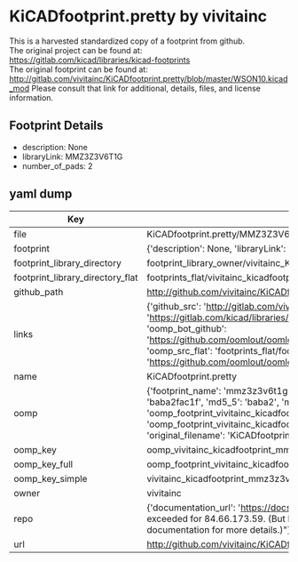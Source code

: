 # KiCADfootprint.pretty by vivitainc  
This is a harvested standardized copy of a footprint from github.  
The original project can be found at:  
https://gitlab.com/kicad/libraries/kicad-footprints  
The original footprint can be found at:
http://gitlab.com/vivitainc/KiCADfootprint.pretty/blob/master/WSON10.kicad_mod
Please consult that link for additional, details, files, and license information.  
## Footprint Details
* description: None  
* libraryLink: MMZ3Z3V6T1G  
* number_of_pads: 2  
## yaml dump  
| Key | Value |  
| --- | --- |  
| file | KiCADfootprint.pretty/MMZ3Z3V6T1G.kicad_mod |  
| footprint | {'description': None, 'libraryLink': 'MMZ3Z3V6T1G', 'number_of_pads': 2} |  
| footprint_library_directory | footprint_library_owner/vivitainc_KiCADfootprint.pretty |  
| footprint_library_directory_flat | footprints_flat/vivitainc_kicadfootprint_mmz3z3v6t1g/working |  
| github_path | http://github.com/vivitainc/KiCADfootprint.pretty/blob/master/MMZ3Z3V6T1G.kicad_mod |  
| links | {'github_src': 'http://gitlab.com/vivitainc/KiCADfootprint.pretty/blob/master/WSON10.kicad_mod', 'github_src_repo': 'https://gitlab.com/kicad/libraries/kicad-footprints', 'oomp_bot': 'footprints/vivitainc_kicadfootprint_mmz3z3v6t1g/working', 'oomp_bot_github': 'https://github.com/oomlout/oomlout_oomp_footprint_bot/tree/main/footprints/vivitainc_kicadfootprint_mmz3z3v6t1g/working', 'oomp_src_flat': 'footprints_flat/footprints_flat/vivitainc_kicadfootprint_mmz3z3v6t1g/working', 'oomp_src_flat_github': 'https://github.com/oomlout/oomlout_oomp_footprint_src/tree/main/footprints_flat/vivitainc_kicadfootprint_mmz3z3v6t1g/working'} |  
| name | KiCADfootprint.pretty |  
| oomp | {'footprint_name': 'mmz3z3v6t1g', 'library_name': 'kicadfootprint', 'md5': 'baba2fac1f260ffcca908bd1bf35ab85', 'md5_10': 'baba2fac1f', 'md5_5': 'baba2', 'md5_6': 'baba2f', 'oomp_key': 'oomp_vivitainc_kicadfootprint_mmz3z3v6t1g', 'oomp_key_extra': 'oomp_footprint_vivitainc_kicadfootprint_mmz3z3v6t1g', 'oomp_key_full': 'oomp_footprint_vivitainc_kicadfootprint_mmz3z3v6t1g_baba2f', 'oomp_key_simple': 'vivitainc_kicadfootprint_mmz3z3v6t1g', 'original_filename': 'KiCADfootprint.pretty/MMZ3Z3V6T1G.kicad_mod', 'owner_name': 'vivitainc'} |  
| oomp_key | oomp_vivitainc_kicadfootprint_mmz3z3v6t1g |  
| oomp_key_full | oomp_footprint_vivitainc_kicadfootprint_mmz3z3v6t1g |  
| oomp_key_simple | vivitainc_kicadfootprint_mmz3z3v6t1g |  
| owner | vivitainc |  
| repo | {'documentation_url': 'https://docs.github.com/rest/overview/resources-in-the-rest-api#rate-limiting', 'message': "API rate limit exceeded for 84.66.173.59. (But here's the good news: Authenticated requests get a higher rate limit. Check out the documentation for more details.)"} |  
| url | http://github.com/vivitainc/KiCADfootprint.pretty |  

